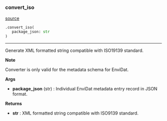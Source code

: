 #

### convert_iso

[source](https://github.com/EnviDat/envidat-python-utils/blob/main/../envidat/converters/iso_converter.py/#L18)

```python
.convert_iso(
   package_json: str
)
```

---

Generate XML formatted string compatible with ISO19139 standard.

**Note**

Converter is only valid for the metadata schema for EnviDat.

**Args**

- **package_json** (str) : Individual EnviDat metadata entry record in JSON format.

**Returns**

- **str** : XML formatted string compatible with ISO9139 standard.
